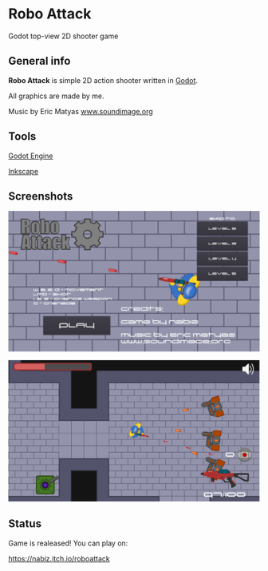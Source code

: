# Robo Attack
Godot top-view 2D shooter game

## General info
**Robo Attack** is simple 2D action shooter written in [Godot](https://godotengine.org).


All graphics are made by me.

Music by Eric Matyas
www.soundimage.org

## Tools
[Godot Engine](https://godotengine.org)

[Inkscape](https://inkscape.org/)

## Screenshots
![Menu](Screenshots/Menu.PNG)

![Gameplay](Screenshots/Gameplay.PNG)

## Status
Game is realeased! You can play on:

https://nabiz.itch.io/roboattack